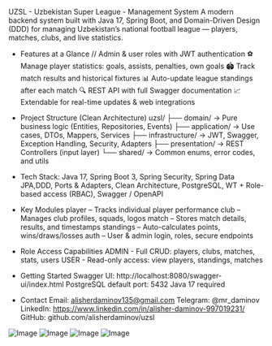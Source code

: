 UZSL - Uzbekistan Super League - Management System
A modern backend system built with Java 17, Spring Boot, and Domain-Driven Design (DDD) for managing Uzbekistan’s national football league — players, matches, clubs, and live statistics.

- Features at a Glance
// Admin & user roles with JWT authentication
⚽ Manage player statistics: goals, assists, penalties, own goals
🏟 Track match results and historical fixtures
📊 Auto-update league standings after each match
🔍 REST API with full Swagger documentation
📈 Extendable for real-time updates & web integrations
   

- Project Structure (Clean Architecture)
uzsl/
├── domain/           → Pure business logic (Entities, Repositories, Events)
├── application/      → Use cases, DTOs, Mappers, Services
├── infrastructure/   → JWT, Swagger, Exception Handling, Security, Adapters
├── presentation/     → REST Controllers (input layer)
└── shared/           → Common enums, error codes, and utils

- Tech Stack: Java 17, Spring Boot 3, Spring Security, Spring Data JPA,DDD, Ports & Adapters, Clean Architecture, PostgreSQL, WT + Role-based access (RBAC), Swagger / OpenAPI
- Key Modules
player – Tracks individual player performance
club – Manages club profiles, squads, logos
match – Stores match details, results, and timestamps
standings – Auto-calculates points, wins/draws/losses
auth – User & admin login, roles, secure endpoints

- Role Access Capabilities
ADMIN - Full CRUD: players, clubs, matches, stats, users
USER - Read-only access: view players, standings, matches

- Getting Started
Swagger UI: http://localhost:8080/swagger-ui/index.html
PostgreSQL default port: 5432
Java 17 required

- Contact
Email: alisherdaminov135@gmail.com
Telegram: @mr_daminov
LinkedIn: https://www.linkedin.com/in/alisher-daminov-997019231/
GitHub: github.com/alisherdaminov/uzsl


![Image](https://github.com/user-attachments/assets/34787765-c4a5-483e-b456-1176e5e6ae7a)
![Image](https://github.com/user-attachments/assets/a66026d9-9a14-4ccb-825b-a2a7d7892ed5)
![Image](https://github.com/user-attachments/assets/03093914-1c41-47ca-86a0-cd0785efcec7)
![Image](https://github.com/user-attachments/assets/e5b2deab-f78b-4d2a-bf2e-a1f62729d4c4)

